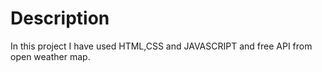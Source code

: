 # Description
In this project I have used HTML,CSS and JAVASCRIPT and free API from open weather map.
